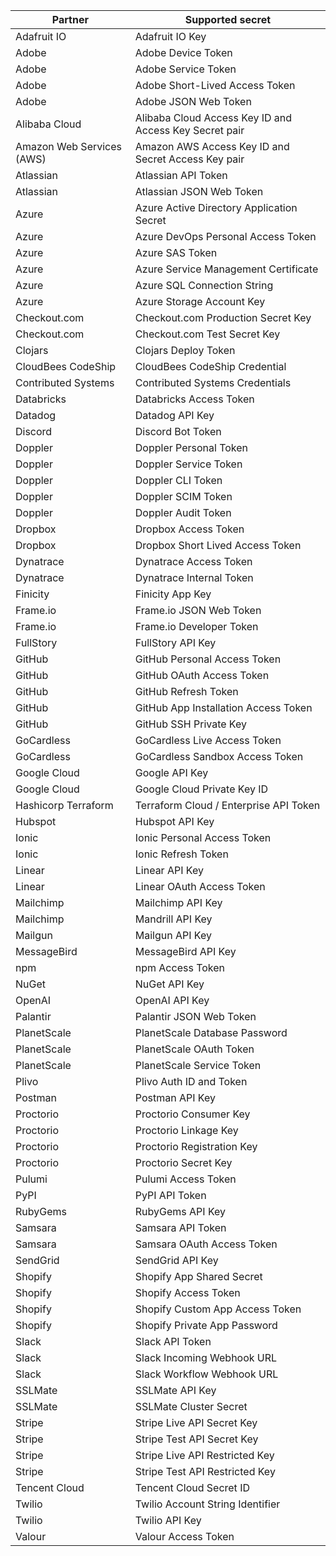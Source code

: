 | Partner                   | Supported secret                                       |
| ------------------------- | ------------------------------------------------------ |
| Adafruit IO               | Adafruit IO Key                                        |
| Adobe                     | Adobe Device Token                                     |
| Adobe                     | Adobe Service Token                                    |
| Adobe                     | Adobe Short-Lived Access Token                         |
| Adobe                     | Adobe JSON Web Token                                   |
| Alibaba Cloud             | Alibaba Cloud Access Key ID and Access Key Secret pair |
| Amazon Web Services (AWS) | Amazon AWS Access Key ID and Secret Access Key pair    |
| Atlassian                 | Atlassian API Token                                    |
| Atlassian                 | Atlassian JSON Web Token                               |
| Azure                     | Azure Active Directory Application Secret              |
| Azure                     | Azure DevOps Personal Access Token                     |
| Azure                     | Azure SAS Token                                        |
| Azure                     | Azure Service Management Certificate                   |
| Azure                     | Azure SQL Connection String                            |
| Azure                     | Azure Storage Account Key                              |
| Checkout.com              | Checkout.com Production Secret Key                     |
| Checkout.com              | Checkout.com Test Secret Key                           |
| Clojars                   | Clojars Deploy Token                                   |
| CloudBees CodeShip        | CloudBees CodeShip Credential                          |
| Contributed Systems       | Contributed Systems Credentials                        |
| Databricks                | Databricks Access Token                                |
| Datadog                   | Datadog API Key                                        |
| Discord                   | Discord Bot Token                                      |
| Doppler                   | Doppler Personal Token                                 |
| Doppler                   | Doppler Service Token                                  |
| Doppler                   | Doppler CLI Token                                      |
| Doppler                   | Doppler SCIM Token                                     |
| Doppler                   | Doppler Audit Token                                    |
| Dropbox                   | Dropbox Access Token                                   |
| Dropbox                   | Dropbox Short Lived Access Token                       |
| Dynatrace                 | Dynatrace Access Token                                 |
| Dynatrace                 | Dynatrace Internal Token                               |
| Finicity                  | Finicity App Key                                       |
| Frame.io                  | Frame.io JSON Web Token                                |
| Frame.io                  | Frame.io Developer Token                               |
| FullStory                 | FullStory API Key                                      |
| GitHub                    | GitHub Personal Access Token                           |
| GitHub                    | GitHub OAuth Access Token                              |
| GitHub                    | GitHub Refresh Token                                   |
| GitHub                    | GitHub App Installation Access Token                   |
| GitHub                    | GitHub SSH Private Key                                 |
| GoCardless                | GoCardless Live Access Token                           |
| GoCardless                | GoCardless Sandbox Access Token                        |
| Google Cloud              | Google API Key                                         |
| Google Cloud              | Google Cloud Private Key ID                            |
| Hashicorp Terraform       | Terraform Cloud / Enterprise API Token                 |
| Hubspot                   | Hubspot API Key                                        |
| Ionic                     | Ionic Personal Access Token                            |
| Ionic                     | Ionic Refresh Token                                    |
| Linear                    | Linear API Key                                         |
| Linear                    | Linear OAuth Access Token                              |
| Mailchimp                 | Mailchimp API Key                                      |
| Mailchimp                 | Mandrill API Key                                       |
| Mailgun                   | Mailgun API Key                                        |
| MessageBird               | MessageBird API Key                                    |
| npm                       | npm Access Token                                       |
| NuGet                     | NuGet API Key                                          |
| OpenAI                    | OpenAI API Key                                         |
| Palantir                  | Palantir JSON Web Token                                |
| PlanetScale               | PlanetScale Database Password                          |
| PlanetScale               | PlanetScale OAuth Token                                |
| PlanetScale               | PlanetScale Service Token                              |
| Plivo                     | Plivo Auth ID and Token                                |
| Postman                   | Postman API Key                                        |
| Proctorio                 | Proctorio Consumer Key                                 |
| Proctorio                 | Proctorio Linkage Key                                  |
| Proctorio                 | Proctorio Registration Key                             |
| Proctorio                 | Proctorio Secret Key                                   |
| Pulumi                    | Pulumi Access Token                                    |
| PyPI                      | PyPI API Token                                         |
| RubyGems                  | RubyGems API Key                                       |
| Samsara                   | Samsara API Token                                      |
| Samsara                   | Samsara OAuth Access Token                             |
| SendGrid                  | SendGrid API Key                                       |
| Shopify                   | Shopify App Shared Secret                              |
| Shopify                   | Shopify Access Token                                   |
| Shopify                   | Shopify Custom App Access Token                        |
| Shopify                   | Shopify Private App Password                           |
| Slack                     | Slack API Token                                        |
| Slack                     | Slack Incoming Webhook URL                             |
| Slack                     | Slack Workflow Webhook URL                             |
| SSLMate                   | SSLMate API Key                                        |
| SSLMate                   | SSLMate Cluster Secret                                 |
| Stripe                    | Stripe Live API Secret Key                             |
| Stripe                    | Stripe Test API Secret Key                             |
| Stripe                    | Stripe Live API Restricted Key                         |
| Stripe                    | Stripe Test API Restricted Key                         |
| Tencent Cloud             | Tencent Cloud Secret ID                                |
| Twilio                    | Twilio Account String Identifier                       |
| Twilio                    | Twilio API Key                                         |
| Valour                    | Valour Access Token                                    |
